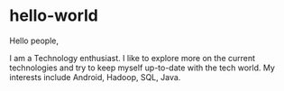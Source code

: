 # hello-world

Hello people,

I am a Technology enthusiast. I like to explore more on the current technologies and try to keep myself up-to-date with the tech world.
My interests include Android, Hadoop, SQL, Java.
